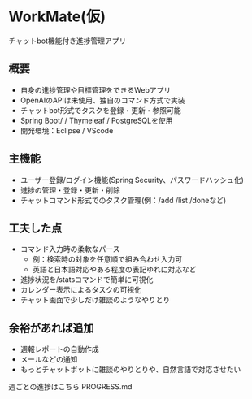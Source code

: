 # WorkMate(仮)
チャットbot機能付き進捗管理アプリ  

## 概要
- 自身の進捗管理や目標管理をできるWebアプリ
- OpenAIのAPIは未使用、独自のコマンド方式で実装
- チャットbot形式でタスクを登録・更新・参照可能 
- Spring Boot/  / Thymeleaf / PostgreSQLを使用
- 開発環境：Eclipse / VScode

## 主機能
- ユーザー登録/ログイン機能(Spring Security、パスワードハッシュ化)
- 進捗の管理・登録・更新・削除  
- チャットコマンド形式でのタスク管理(例：/add /list /doneなど)

## 工夫した点
- コマンド入力時の柔軟なパース
  - 例：検索時の対象を任意順で組み合わせ入力可
  - 英語と日本語対応やある程度の表記ゆれに対応など
- 進捗状況を/statsコマンドで簡単に可視化
- カレンダー表示によるタスクの可視化
- チャット画面で少しだけ雑談のようなやりとり

## 余裕があれば追加  
- 週報レポートの自動作成  
- メールなどの通知  
- もっとチャットボットに雑談のやりとりや、自然言語で対応させたい

週ごとの進捗はこちら PROGRESS.md  


